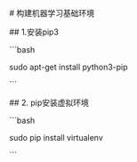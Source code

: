 \# 构建机器学习基础环境



\#\# 1.安装pip3

  


\`\`\`bash

sudo apt-get install python3-pip

\`\`\`

  


\#\# 2. pip安装虚拟环境

  


\`\`\`bash

sudo pip install virtualenv

\`\`\`


